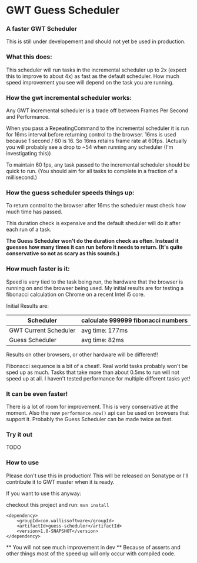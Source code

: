 # GWT Guess Scheduler

### A faster GWT Scheduler

This is still under developement and should not yet be used in production.

### What this does:

This scheduler will run tasks in the incremental scheduler up to 2x (expect this to improve to about 4x) as fast as the default scheduler.  How much speed improvement you see will depend on the task you are running.

### How the gwt incremental scheduler works:

Any GWT incremental scheduler is a trade off between Frames Per Second and Performance.

When you pass a RepeatingCommand to the incremental scheduler it is run for 16ms interval before returning control to the browser.  16ms is used because 1 second / 60 is 16. So 16ms retains frame rate at 60fps.  (Actually you will probably see a drop to ~54 when running any scheduler (I'm investigating this))

To maintain 60 fps, any task passed to the incremental scheduler should be quick to run. (You should aim for all tasks to complete in a fraction of a millisecond.)

### How the guess scheduler speeds things up:

To return control to the browser after 16ms the scheduler must check how much time has passed.

This duration check is expensive and the default sheduler will do it after each run of a task.

**The Guess Scheduler won't do the duration check as often.  Instead it guesses how many times it can run before it needs to return. (It's quite conservative so not as scary as this sounds.)**

### How much faster is it:

Speed is very tied to the task being run, the hardware that the browser is running on and the browser being used.  My initial results are for testing a fibonacci calculation on Chrome on a recent Intel i5 core.

Initial Results are:

| Scheduler             | calculate 999999 fibonacci numbers |
|-----------------------|------------------------------------|
| GWT Current Scheduler | avg time: 177ms                    |
| Guess Scheduler       | avg time: 82ms                     |

Results on other browsers, or other hardware will be different!!

Fibonacci sequence is a bit of a cheat!.  Real world tasks probably won't be sped up as much.
Tasks that take more than about 0.5ms to run will not speed up at all.
I haven't tested performance for multiple different tasks yet!


### It can be even faster!

There is a lot of room for improvement.  This is very conservative at the moment.  Also the new `performance.now()` api can be used on browsers that support it.  Probably the Guess Scheduler can be made twice as fast.

### Try it out

TODO

### How to use

Please don't use this in production!  This will be released on Sonatype or I'll contribute it to GWT master when it is ready.

If you want to use this anyway:

checkout this project and run:
`mvn install`

```
<dependency>
    <groupId>com.wallissoftware</groupId>
    <artifactId>guess-scheduler</artifactId>
    <version>1.0-SNAPSHOT</version>
</dependency>
```

** You will not see much improvement in dev ** Because of asserts and other things most of the speed up will only occur with compiled code.
        


